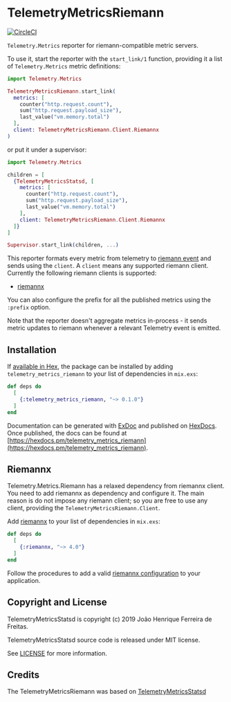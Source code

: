 # TelemetryMetricsRiemann

[![CircleCI](https://circleci.com/gh/joaohf/telemetry_metrics_riemann.svg?style=svg)](https://circleci.com/gh/joaohf/telemetry_metrics_riemann)

`Telemetry.Metrics` reporter for riemann-compatible metric servers.

To use it, start the reporter with the `start_link/1` function, providing it a list of
`Telemetry.Metrics` metric definitions:

```elixir
import Telemetry.Metrics

TelemetryMetricsRiemann.start_link(
  metrics: [
    counter("http.request.count"),
    sum("http.request.payload_size"),
    last_value("vm.memory.total")
  ],
  client: TelemetryMetricsRiemann.Client.Riemannx
)
```

or put it under a supervisor:

```elixir
import Telemetry.Metrics

children = [
  {TelemetryMetricsStatsd, [
    metrics: [
      counter("http.request.count"),
      sum("http.request.payload_size"),
      last_value("vm.memory.total")
    ],
    client: TelemetryMetricsRiemann.Client.Riemannx
  ]}
]

Supervisor.start_link(children, ...)
```

This reporter formats every metric from telemetry to [riemann event](http://riemann.io/concepts.html) and sends using the `client`. A `client` means any supported riemann client. Currently the following riemann clients is supported:

 * [riemannx](https://github.com/hazardfn/riemannx)

You can also configure the prefix for all the published metrics using the `:prefix` option.

Note that the reporter doesn't aggregate metrics in-process - it sends metric updates to riemann whenever a relevant Telemetry event is emitted.

## Installation

If [available in Hex](https://hex.pm/docs/publish), the package can be installed
by adding `telemetry_metrics_riemann` to your list of dependencies in `mix.exs`:

```elixir
def deps do
  [
    {:telemetry_metrics_riemann, "~> 0.1.0"}
  ]
end
```

Documentation can be generated with [ExDoc](https://github.com/elixir-lang/ex_doc)
and published on [HexDocs](https://hexdocs.pm). Once published, the docs can
be found at [https://hexdocs.pm/telemetry_metrics_riemann](https://hexdocs.pm/telemetry_metrics_riemann).

## Riemannx

Telemetry.Metrics.Riemann has a relaxed dependency from riemannx client. You need to add riemannx as dependency and configure it. The main reason is do not impose any riemann client; so you are free to use any client, providing the `TelemetryMetricsRiemann.Client`.

Add [riemannx](https://hex.pm/packages/riemannx) to your list of dependencies in `mix.exs`:

```elixir
def deps do
  [
    {:riemannx, "~> 4.0"}
  ]
end
```

Follow the procedures to add a valid [riemannx configuration](https://hexdocs.pm/riemannx/readme.html#3-examples) to your application.

## Copyright and License

TelemetryMetricsStatsd is copyright (c) 2019 João Henrique Ferreira de Freitas.

TelemetryMetricsStatsd source code is released under MIT license.

See [LICENSE](LICENSE) for more information.

## Credits

The TelemetryMetricsRiemann was based on [TelemetryMetricsStatsd](https://github.com/arkgil/telemetry_metrics_statsd)